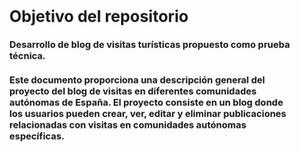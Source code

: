 # Objetivo del repositorio
### Desarrollo de blog de visitas turísticas propuesto como prueba técnica. 

### Este documento proporciona una descripción general del proyecto del blog de visitas en diferentes comunidades autónomas de España. El proyecto consiste en un blog donde los usuarios pueden crear, ver, editar y eliminar publicaciones relacionadas con visitas en comunidades autónomas específicas.
